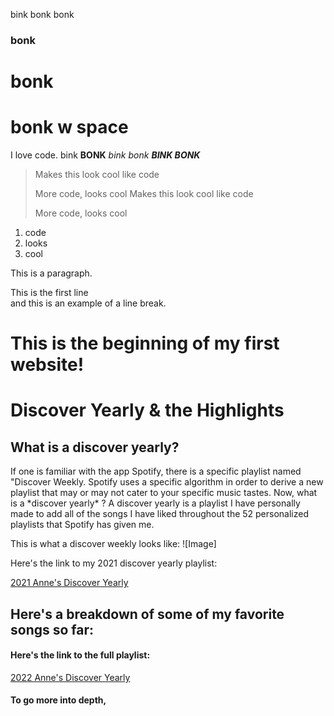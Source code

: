 bink bonk 
bonk

###  bonk
bonk
===============
# bonk w space
I love code. 
bink **BONK** 
*bink bonk*
***BINK BONK***
> Makes this look cool like code 
> 
> More code, looks cool
> Makes this look cool like code 
>>
> More code, looks cool
1. code
2. looks 
3. cool


<p> This is a paragraph. 
<p> This is the first line <br>
and this is an example of a line break. 

  # This is the beginning of my first website!
# Discover Yearly & the Highlights
## What is a discover yearly?

<p> If one is familiar with the app Spotify, there is a specific playlist named "Discover Weekly. Spotify uses a specific algorithm in order to derive a new playlist that may or may not cater to your specific music tastes. Now, what is a *discover yearly* ? A discover yearly is a playlist I have personally made to add all of the songs I have liked throughout the 52 personalized playlists that Spotify has given me. 

This is what a discover weekly looks like: 
![Image]

Here's the link to my 2021 discover yearly playlist: 

[2021 Anne's Discover Yearly](https://open.spotify.com/playlist/6yYHbQdX02nHBee4HyN7Nc?si=ab89984369684800)

## Here's a breakdown of some of my favorite songs so far: 
#### Here's the link to the full playlist: 
[2022 Anne's Discover Yearly](https://open.spotify.com/playlist/4xzHksAWlraprPkpIDBv8x?si=0e49bc68cb55467b)

#### To go more into depth, 
